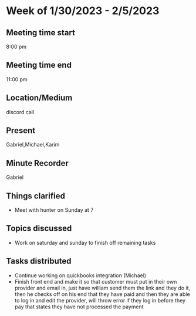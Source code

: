 # Week of 1/30/2023 - 2/5/2023
## Meeting time start
8:00 pm
## Meeting time end
11:00 pm
## Location/Medium
discord call
## Present
Gabriel,Michael,Karim
## Minute Recorder
Gabriel
## Things clarified
 * Meet with hunter on Sunday at 7
## Topics discussed
 * Work on saturday and sunday to finish off remaining tasks
## Tasks distributed
 * Continue working on quickbooks integration (Michael)
 * Finish front end and make it so that customer must put in their own provider and email in, just have william send them the link and they do it, then he checks off on his end that they have paid and then they are able to log in and edit the provider, will throw error if they log in before they pay that states they have not processed the payment
